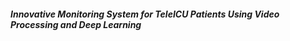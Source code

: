 ###### **Innovative Monitoring System for TeleICU Patients Using Video Processing and Deep Learning**
